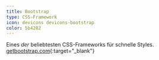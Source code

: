 ```yaml
---
title: Bootstrap
type: CSS-Framework
icon: devicons devicons-bootstrap
color: 5b4282
---
```


Eines *der* beliebtesten CSS-Frameworks für schnelle Styles. [getbootstrap.com](http://getbootstrap.com){:target="_blank"}
